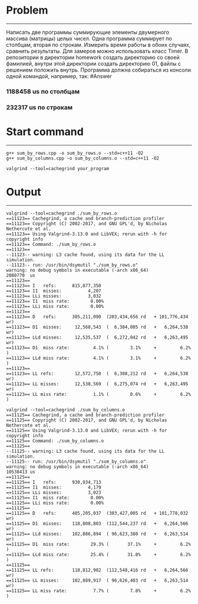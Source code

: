 # Problem
---

Написать две программы суммирующие элементы двумерного массива (матрицы) целых чисел. Одна программа суммирует по столбцам, вторая по строкам. Измерить время работы в обоих случаях, сравнить результаты. Для замеров можно использовать класс Timer. В репозитории в директории homework создать директорию со своей фамилией, внутри этой директории создать директорию 01, файлы с решением положить внутрь. Программа должна собираться из консоли одной командой, например, так:
#Answer
### 1188458 us по столбцам
### 232317  us по строкам
# Start command
---
```
g++ sum_by_rows.cpp -o sum_by_rows.o --std=c++11 -O2
g++ sum_by_columns.cpp -o sum_by_columns.o --std=c++11 -O2

valgrind --tool=cachegrind your_program
```
# Output
---
```
valgrind --tool=cachegrind ./sum_by_rows.o 
==11123== Cachegrind, a cache and branch-prediction profiler
==11123== Copyright (C) 2002-2017, and GNU GPL'd, by Nicholas Nethercote et al.
==11123== Using Valgrind-3.13.0 and LibVEX; rerun with -h for copyright info
==11123== Command: ./sum_by_rows.o
==11123== 
--11123-- warning: L3 cache found, using its data for the LL simulation.
--11123-- run: /usr/bin/dsymutil "./sum_by_rows.o"
warning: no debug symbols in executable (-arch x86_64)
2080770  us
==11123== 
==11123== I   refs:      815,877,350
==11123== I1  misses:          4,207
==11123== LLi misses:          3,032
==11123== I1  miss rate:        0.00%
==11123== LLi miss rate:        0.00%
==11123== 
==11123== D   refs:      305,211,090  (203,434,656 rd   + 101,776,434 wr)
==11123== D1  misses:     12,568,543  (  6,304,005 rd   +   6,264,538 wr)
==11123== LLd misses:     12,535,537  (  6,272,042 rd   +   6,263,495 wr)
==11123== D1  miss rate:         4.1% (        3.1%     +         6.2%  )
==11123== LLd miss rate:         4.1% (        3.1%     +         6.2%  )
==11123== 
==11123== LL refs:        12,572,750  (  6,308,212 rd   +   6,264,538 wr)
==11123== LL misses:      12,538,569  (  6,275,074 rd   +   6,263,495 wr)
==11123== LL miss rate:          1.1% (        0.6%     +         6.2%  )
```

```
valgrind --tool=cachegrind ./sum_by_columns.o 
==11125== Cachegrind, a cache and branch-prediction profiler
==11125== Copyright (C) 2002-2017, and GNU GPL'd, by Nicholas Nethercote et al.
==11125== Using Valgrind-3.13.0 and LibVEX; rerun with -h for copyright info
==11125== Command: ./sum_by_columns.o
==11125== 
--11125-- warning: L3 cache found, using its data for the LL simulation.
--11125-- run: /usr/bin/dsymutil "./sum_by_columns.o"
warning: no debug symbols in executable (-arch x86_64)
10538413 us
==11125== 
==11125== I   refs:      930,934,713
==11125== I1  misses:          4,179
==11125== LLi misses:          3,023
==11125== I1  miss rate:        0.00%
==11125== LLi miss rate:        0.00%
==11125== 
==11125== D   refs:      405,205,037  (303,427,005 rd   + 101,778,032 wr)
==11125== D1  misses:    118,808,803  (112,544,237 rd   +   6,264,566 wr)
==11125== LLd misses:    102,886,894  ( 96,623,380 rd   +   6,263,514 wr)
==11125== D1  miss rate:        29.3% (       37.1%     +         6.2%  )
==11125== LLd miss rate:        25.4% (       31.8%     +         6.2%  )
==11125== 
==11125== LL refs:       118,812,982  (112,548,416 rd   +   6,264,566 wr)
==11125== LL misses:     102,889,917  ( 96,626,403 rd   +   6,263,514 wr)
==11125== LL miss rate:          7.7% (        7.8%     +         6.2%  )

